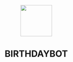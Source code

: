 <p align="center"><img src="https://i.pinimg.com/originals/85/d9/7a/85d97a0109c25bd85cdba0be2978e6dc.jpg" width="100" height="100" /></p>

<h1 align="center">BIRTHDAYBOT</h1>
